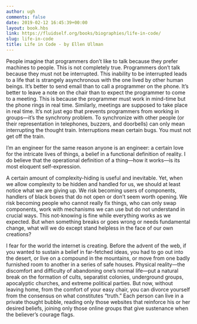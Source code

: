 ```yaml
---
author: ugh
comments: false
date: 2019-02-12 16:45:39+00:00
layout: book.hbs
link: https://fluidself.org/books/biographies/life-in-code/
slug: life-in-code
title: Life in Code - by Ellen Ullman
---
```


People imagine that programmers don’t like to talk because they prefer machines to people. This is not completely true. Programmers don’t talk because they must not be interrupted. This inability to be interrupted leads to a life that is strangely asynchronous with the one lived by other human beings. It’s better to send email than to call a programmer on the phone. It’s better to leave a note on the chair than to expect the programmer to come to a meeting. This is because the programmer must work in mind-time but the phone rings in real time. Similarly, meetings are supposed to take place in real time. It’s not just ego that prevents programmers from working in groups—it’s the synchrony problem. To synchronize with other people (or their representation in telephones, buzzers, and doorbells) can only mean interrupting the thought train. Interruptions mean certain bugs. You must not get off the train.

I’m an engineer for the same reason anyone is an engineer: a certain love for the intricate lives of things, a belief in a functional definition of reality. I do believe that the operational definition of a thing—how it works—is its most eloquent self-expression.

A certain amount of complexity-hiding is useful and inevitable. Yet, when we allow complexity to be hidden and handled for us, we should at least notice what we are giving up. We risk becoming users of components, handlers of black boxes that do not open or don’t seem worth opening. We risk becoming people who cannot really fix things, who can only swap components, work with mechanisms we can use but do not understand in crucial ways. This not-knowing is fine while everything works as we expected. But when something breaks or goes wrong or needs fundamental change, what will we do except stand helpless in the face of our own creations?

I fear for the world the internet is creating. Before the advent of the web, if you wanted to sustain a belief in far-fetched ideas, you had to go out into the desert, or live on a compound in the mountains, or move from one badly furnished room to another in a series of safe houses. Physical reality—the discomfort and difficulty of abandoning one’s normal life—put a natural break on the formation of cults, separatist colonies, underground groups, apocalyptic churches, and extreme political parties. But now, without leaving home, from the comfort of your easy chair, you can divorce yourself from the consensus on what constitutes “truth.” Each person can live in a private thought bubble, reading only those websites that reinforce his or her desired beliefs, joining only those online groups that give sustenance when the believer’s courage flags.
